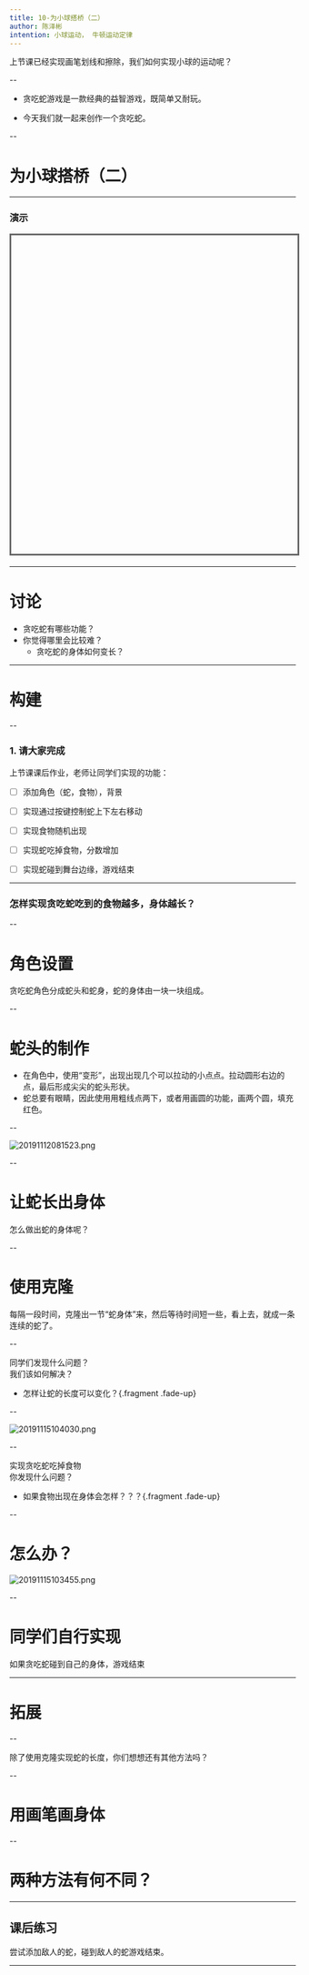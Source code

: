 ```yaml
---
title: 10-为小球搭桥（二）
author: 陈泽彬
intention: 小球运动， 牛顿运动定律 
---
```


上节课已经实现画笔划线和擦除，我们如何实现小球的运动呢？

--

- 贪吃蛇游戏是一款经典的益智游戏，既简单又耐玩。    

- 今天我们就一起来创作一个贪吃蛇。

--

# 为小球搭桥（二）

---

### 演示

<iframe data-src="https://kada.163.com/project/4206537-2506047.htm" width="800" height="560" frameborder="0" marginwidth="0" marginheight="0" scrolling="yes" style="border:3px solid #666; margin-bottom:5px; max-width: 100%;" allowfullscreen=""></iframe>

---

# 讨论
- 贪吃蛇有哪些功能？
- 你觉得哪里会比较难？
  - 贪吃蛇的身体如何变长？


---

# 构建

--

### 1. 请大家完成
 
 上节课课后作业，老师让同学们实现的功能：  
- [ ] 添加角色（蛇，食物），背景  
- [ ] 实现通过按键控制蛇上下左右移动  
- [ ] 实现食物随机出现  
- [ ] 实现蛇吃掉食物，分数增加  
- [ ] 实现蛇碰到舞台边缘，游戏结束  


---

### 怎样实现贪吃蛇吃到的食物越多，身体越长？

--

# 角色设置
贪吃蛇角色分成蛇头和蛇身，蛇的身体由一块一块组成。

--

# 蛇头的制作

- 在角色中，使用“变形”，出现出现几个可以拉动的小点点。拉动圆形右边的点，最后形成尖尖的蛇头形状。   
- 蛇总要有眼睛，因此使用用粗线点两下，或者用画圆的功能，画两个圆，填充红色。  

--

![20191112081523.png](https://i.loli.net/2019/11/12/crp6k13yUdI4WYo.png)  

--

# 让蛇长出身体

怎么做出蛇的身体呢？ 

--

# 使用克隆
每隔一段时间，克隆出一节“蛇身体”来，然后等待时间短一些，看上去，就成一条连续的蛇了。 

--

同学们发现什么问题？  
我们该如何解决？  
- 怎样让蛇的长度可以变化？{.fragment .fade-up}

--

![20191115104030.png](https://i.loli.net/2019/11/15/jpJdYu6tP7riyQo.png)

--

实现贪吃蛇吃掉食物  
你发现什么问题？  
- 如果食物出现在身体会怎样？？？{.fragment .fade-up}

--

# 怎么办？  

![20191115103455.png](https://i.loli.net/2019/11/15/xsb6tBX9e4PKG2o.png)

--

# 同学们自行实现

如果贪吃蛇碰到自己的身体，游戏结束

---

# 拓展

--

除了使用克隆实现蛇的长度，你们想想还有其他方法吗？

--

# 用画笔画身体

--

# 两种方法有何不同？

---

## 课后练习
尝试添加敌人的蛇，碰到敌人的蛇游戏结束。

---
